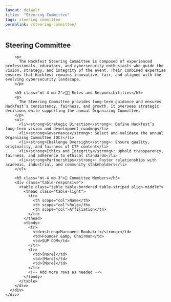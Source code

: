 ```yaml
---
layout: default
title:  "Steering Committee"
tags: steering committee
permalink: /steering-committee/
---
```

<section class="content-section bg-light" id="rules">
  <div class="container">
    <div class="row align-items-center">
      <div class="col-lg-10 mx-auto">
        <h2 class="mb-4">Steering Committee</h2>

        <p>
          The Hackfest Steering Committee is composed of experienced professionals, educators, and cybersecurity enthusiasts who guide the vision, strategy, and integrity of the event. Their combined expertise ensures that Hackfest remains innovative, fair, and aligned with the evolving cybersecurity landscape.
        </p>

        <h5 class="mt-4 mb-2">🧑‍💼 Roles and Responsibilities</h5>
        <p>
          The Steering Committee provides long-term guidance and ensures Hackfest’s consistency, fairness, and growth. It oversees strategic decisions while supporting the annual Organizing Committee.
        </p>
        <ul>
          <li><strong>Strategic Direction</strong>: Define Hackfest’s long-term vision and development roadmap</li>
          <li><strong>Governance</strong>: Select and validate the annual Organizing Committee (OC)</li>
          <li><strong>Challenge Oversight</strong>: Ensure quality, originality, and fairness of CTF content</li>
          <li><strong>Ethics and Integrity</strong>: Uphold transparency, fairness, and adherence to ethical standards</li>
          <li><strong>Partnerships</strong>: Foster relationships with academic, industrial, and community stakeholders</li>
        </ul>

        <h5 class="mt-4 mb-3">👥 Committee Members</h5>
        <div class="table-responsive">
          <table class="table table-bordered table-striped align-middle">
            <thead class="table-light">
              <tr>
                <th scope="col">Name</th>
                <th scope="col">Role</th>
                <th scope="col">Affiliation</th>
              </tr>
            </thead>
            <tbody>
              <tr>
                <td><strong>Marouene Boubakri</strong></td>
                <td>Founder &amp; Chairman</td>
                <td>SUP'COM</td>
              </tr>
              <tr>
                <td>[More]</td>
                <td>[More]</td>
                <td>[More]</td>
              </tr>
              <!-- Add more rows as needed -->
            </tbody>
          </table>
        </div>
      </div>
    </div>
  </div>
</section>
